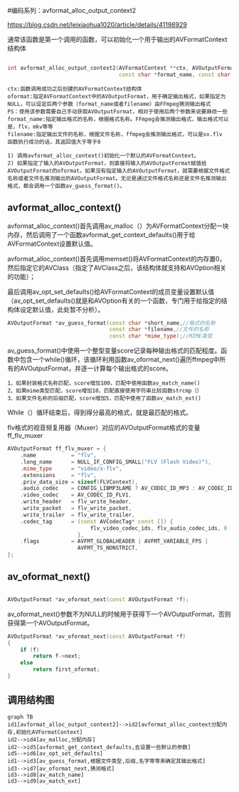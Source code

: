 #编码系列：avformat_alloc_output_context2

<https://blog.csdn.net/leixiaohua1020/article/details/41198929>

通常该函数是第一个调用的函数，可以初始化一个用于输出的AVFormatContext结构体

```cpp

int avformat_alloc_output_context2(AVFormatContext **ctx, AVOutputFormat *oformat,
                                   const char *format_name, const char *filename);

```



```
ctx:函数调用成功之后创建的AVFormatContext结构体
oformat:指定AVFormatContext中的AVOutputFormat，用于确定输出格式，如果指定为NULL，可以设定后两个参数（format_name或者filename）由FFmpeg猜测输出格式
PS：使用该参数需要自己手动获取AVOutputFormat，相对于使用后两个参数来说要麻烦一些
format_name:指定输出格式的名称，根据格式名称。FFmpeg会推测输出格式，输出格式可以是，flv，mkv等等
filename:指定输出文件的名称，根据文件名称，ffmpeg会推测输出格式，可以是xx.flv
函数执行成功的话，其返回值大于等于0

```



```
1) 调用avformat_alloc_context()初始化一个默认的AVFormatContext。
2) 如果指定了输入的AVOutputFormat，则直接将输入的AVOutputFormat赋值给AVOutputFormat的oformat。如果没有指定输入的AVOutputFormat，就需要根据文件格式名称或者文件名推测输出的AVOutputFormat。无论是通过文件格式名称还是文件名推测输出格式，都会调用一个函数av_guess_format()。
```



## avformat_alloc_context()

avformat_alloc_context()首先调用av_malloc（）为AVFormatContext分配一块内存，然后调用了一个函数avformat_get_context_defaults()用于给AVFormatContext设置默认值。

avformat_alloc_context()首先调用memset()将AVFormatContext的内存置0，然后指定它的AVClass（指定了AVClass之后，该结构体就支持和AVOption相关的功能）；

最后调用av_opt_set_defaults()给AVFormatContext的成员变量设置默认值（av_opt_set_defaults()就是和AVOption有关的一个函数，专门用于给指定的结构体设定默认值，此处暂不分析）。



```cpp
AVOutputFormat *av_guess_format(const char *short_name,//格式的名称
                                const char *filename,//文件的名称
                                const char *mime_type);//MIME类型

```



av_guess_format()中使用一个整型变量score记录每种输出格式的匹配程度。函数中包含一个while()循环，该循环利用函数av_oformat_next()遍历ffmpeg中所有的AVOutputFormat，并逐一计算每个输出格式的score。

```
1、如果封装格式名称匹配，score增加100，匹配中使用函数av_match_name()
2、如果mime类型匹配，score增加10，匹配直接使用字符串比较函数strcmp（）
3、如果文件名称的后缀匹配，score增加5，匹配中使用了函数av_match_ext()

```



While（）循环结束后，得到得分最高的格式，就是最匹配的格式。



flv格式的视音频复用器（Muxer）对应的AVOutputFormat格式的变量ff_flv_muxer

```cpp
AVOutputFormat ff_flv_muxer = {
    .name           = "flv",
    .long_name      = NULL_IF_CONFIG_SMALL("FLV (Flash Video)"),
    .mime_type      = "video/x-flv",
    .extensions     = "flv",
    .priv_data_size = sizeof(FLVContext),
    .audio_codec    = CONFIG_LIBMP3LAME ? AV_CODEC_ID_MP3 : AV_CODEC_ID_ADPCM_SWF,
    .video_codec    = AV_CODEC_ID_FLV1,
    .write_header   = flv_write_header,
    .write_packet   = flv_write_packet,
    .write_trailer  = flv_write_trailer,
    .codec_tag      = (const AVCodecTag* const []) {
                          flv_video_codec_ids, flv_audio_codec_ids, 0
                      },
    .flags          = AVFMT_GLOBALHEADER | AVFMT_VARIABLE_FPS |
                      AVFMT_TS_NONSTRICT,
};

```



## av_oformat_next()

```cpp

AVOutputFormat *av_oformat_next(const AVOutputFormat *f);

```



av_oformat_next()参数不为NULL的时候用于获得下一个AVOutputFormat，否则获得第一个AVOutputFormat。

```cpp
AVOutputFormat *av_oformat_next(const AVOutputFormat *f)
{
    if (f)
        return f->next;
    else
        return first_oformat;
}
```



## 调用结构图

```mermaid
graph TB
id1[avformat_alloc_output_context2]-->id2[avformat_alloc_context分配内存,初始化AVFormatContext]
id2-->id4[av_malloc,分配内存]
id2-->id5[avformat_get_context_defaults,去设置一些默认的参数]
id5-->id6[av_opt_set_defaults]
id1-->id3[av_guess_format,根据文件类型,后缀,名字等等来确定其输出格式]
id3-->id7[av_oformat_next,猜测格式]
id3-->id8[av_match_name]
id3-->id9[av_match_ext]

```











































